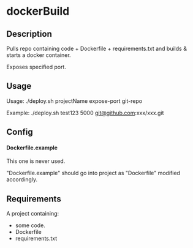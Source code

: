 # dockerBuild

## Description

Pulls repo containing code + Dockerfile + requirements.txt and builds & starts a docker container.

Exposes specified port.

## Usage

Usage: ./deploy.sh projectName expose-port git-repo

Example: ./deploy.sh test123 5000 git@github.com:xxx/xxx.git

## Config

#### Dockerfile.example
This one is never used.

"Dockerfile.example" should go into project as "Dockerfile" modified accordingly.

## Requirements
A project containing:

* some code.
* Dockerfile
* requirements.txt
